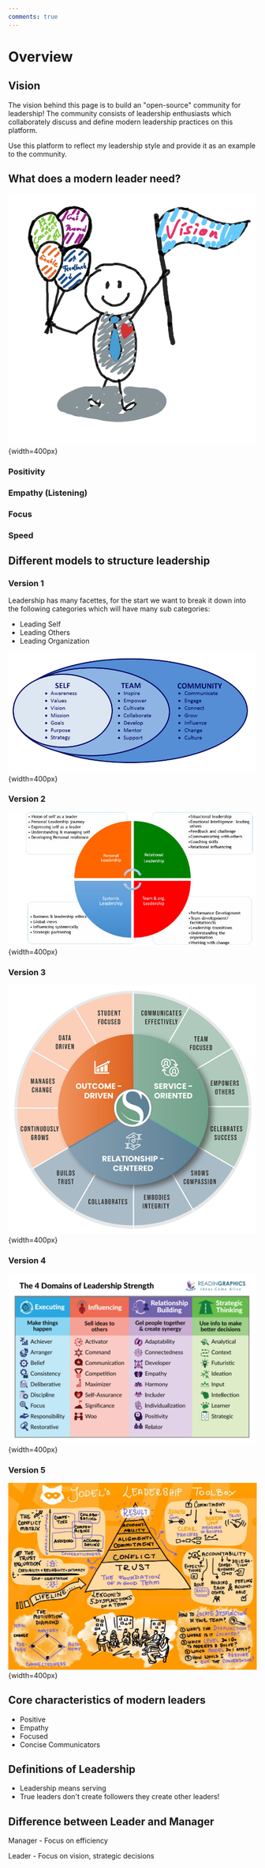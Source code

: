 ```yaml
---
comments: true
---
```

# Overview

## Vision

The vision behind this page is to build an "open-source" community for leadership!
The community consists of leadership enthusiasts which collaborately discuss and define modern leadership practices on this platform. <br>

Use this platform to reflect my leadership style and provide it as an example to the community.

## What does a modern leader need?

![Modern Leader](../assets/modern-leader-draft.png){width=400px}

### Positivity

### Empathy (Listening)

### Focus

### Speed

## Different models to structure leadership

### Version 1

Leadership has many facettes, for the start we want to break it down into the following categories which will have many sub categories:

* Leading Self
* Leading Others
* Leading Organization

![Overview 1](../assets/organisational-overview.png){width=400px}

### Version 2

![Overview 2](../assets/organisational-extended.jpeg){width=400px}

### Version 3

![Overview 2](../assets/result-centered.png){width=400px}

### Version 4

![Overview 2](../assets/activitiy-centered.webp){width=400px}

### Version 5

![Overview 2](../assets/5-dysfunctionalities-overview.jpg){width=400px}

## Core characteristics of modern leaders

* Positive
* Empathy
* Focused
* Concise Communicators

## Definitions of Leadership

* Leadership means serving
* True leaders don't create followers they create other leaders!

## Difference between Leader and Manager

Manager - Focus on efficiency

Leader - Focus on vision, strategic decisions